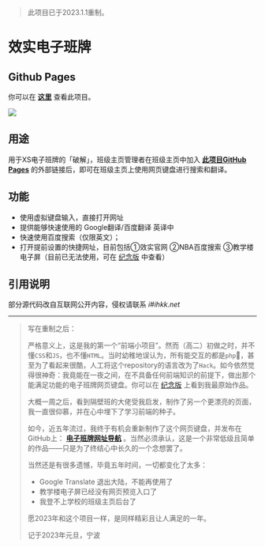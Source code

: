 > 此项目已于2023.1.1重制。

# 效实电子班牌
## Github Pages
你可以在 **[这里](https://ihkk.github.io/XiaoShi-Eboard/)** 查看此项目。

<a href="https://ihkk.github.io/XiaoShi-Eboard/"><img src="https://s2.loli.net/2023/01/01/Jnu2oleG9VtI8s5.png"/></a>

## 用途
用于XS电子班牌的「破解」，班级主页管理者在班级主页中加入 **[此项目GitHub Pages](https://ihkk.github.io/XiaoShi-Eboard/)** 的外部链接后，即可在班级主页上使用网页键盘进行搜索和翻译。  

## 功能
* 使用虚拟键盘输入，直接打开网址
* 提供能够快速使用的 Google翻译/百度翻译 英译中
* 快速使用百度搜索（仅限英文）；
* 打开提前设置的快捷网址，目前包括①效实官网 ②NBA百度搜索 ③教学楼电子屏（目前已无法使用，可在 [纪念版](https://ihkk.github.io/XiaoShi-Eboard/index_old.html) 中查看）

## 引用说明
部分源代码改自互联网公开内容，侵权请联系 *i#ihkk.net*

---

> 写在重制之后：
>
> 严格意义上，这是我的第一个“前端小项目”。然而（高二）初做之时，并不懂`CSS`和`JS`，也不懂`HTML`。当时幼稚地误认为，所有能交互的都是`php`🤣，甚至为了看起来很酷，人工将这个repository的语言改为了`Hack`。如今依然觉得很神奇：我竟能在一夜之间，在不具备任何前端知识的前提下，做出那个能满足功能的电子班牌网页键盘。你可以在 <a href="https://ihkk.github.io/XiaoShi-Eboard/index_old.html">纪念版</a> 上看到我最原始作品。
> 
> 大概一周之后，看到隔壁班的大佬受我启发，制作了另一个更漂亮的页面，我一直很仰慕，并在心中埋下了学习前端的种子。
> 
> 如今，近五年流过，我终于有机会重新制作了这个网页键盘，并发布在GitHub上： **[电子班牌网址导航](https://ihkk.github.io/XiaoShi-Eboard/)** 。当然必须承认，这是一个非常低级且简单的作品——只是为了终结心中长久的一个念想罢了。
>
> 当然还是有很多遗憾，毕竟五年时间，一切都变化了太多：
> - Google Translate 退出大陆，不能再使用了
> - 教学楼电子屏已经没有网页预览入口了
> - 我登不上学校的班级主页后台了
>
> 愿2023年和这个项目一样，是同样精彩且让人满足的一年。
>
> 记于2023年元旦，宁波
